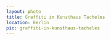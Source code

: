 ```yaml
---
layout: photo
title: Graffiti in Kunsthaus Tacheles
location: Berlin
pic: graffiti-in-kunsthaus-tacheles
---
```

